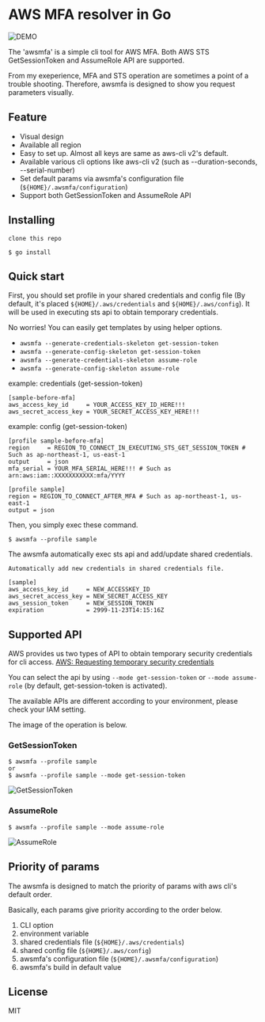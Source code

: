 # AWS MFA resolver in Go
![DEMO](https://github.com/Jimon-s/awsmfa/blob/images/demo.gif)

The 'awsmfa' is a simple cli tool for AWS MFA.
Both AWS STS GetSessionToken and AssumeRole API are supported.

From my exeperience, MFA and STS operation are sometimes a point of a trouble shooting. Therefore, awsmfa is designed to show you request parameters visually.

## Feature
- Visual design
- Available all region
- Easy to set up. Almost all keys are same as aws-cli v2's default.
- Available various cli options like aws-cli v2 (such as --duration-seconds, --serial-number)
- Set default params via awsmfa's configuration file (`${HOME}/.awsmfa/configuration`)
- Support both GetSessionToken and AssumeRole API

## Installing
```
clone this repo

$ go install
```

## Quick start
First, you should set profile in your shared credentials and config file (By default, it's placed `${HOME}/.aws/credentials` and `${HOME}/.aws/config`).
It will be used in executing sts api to obtain temporary credentials.

No worries!
You can easily get templates by using helper options.
- `awsmfa --generate-credentials-skeleton get-session-token`
- `awsmfa --generate-config-skeleton get-session-token`
- `awsmfa --generate-credentials-skeleton assume-role`
- `awsmfa --generate-config-skeleton assume-role`

example: credentials (get-session-token)
```
[sample-before-mfa]
aws_access_key_id     = YOUR_ACCESS_KEY_ID_HERE!!!
aws_secret_access_key = YOUR_SECRET_ACCESS_KEY_HERE!!!
```

example: config (get-session-token)
```
[profile sample-before-mfa]
region     = REGION_TO_CONNECT_IN_EXECUTING_STS_GET_SESSION_TOKEN # Such as ap-northeast-1, us-east-1
output     = json
mfa_serial = YOUR_MFA_SERIAL_HERE!!! # Such as arn:aws:iam::XXXXXXXXXXX:mfa/YYYY

[profile sample]
region = REGION_TO_CONNECT_AFTER_MFA # Such as ap-northeast-1, us-east-1
output = json
```

Then, you simply exec these command.

```
$ awsmfa --profile sample
```

The awsmfa automatically exec sts api and add/update shared credentials.

```
Automatically add new credentials in shared credentials file.

[sample]
aws_access_key_id     = NEW_ACCESSKEY_ID
aws_secret_access_key = NEW_SECRET_ACCESS_KEY
aws_session_token     = NEW_SESSION_TOKEN
expiration            = 2999-11-23T14:15:16Z
```

## Supported API
AWS provides us two types of API to obtain temporary security credentials for cli access.
[AWS: Requesting temporary security credentials](https://docs.aws.amazon.com/IAM/latest/UserGuide/id_credentials_temp_request.html)

You can select the api by using `--mode get-session-token` or `--mode assume-role` (by default, get-session-token is activated).

The available APIs are different according to your environment, please check your IAM setting.

The image of the operation is below.

### GetSessionToken
```
$ awsmfa --profile sample
or
$ awsmfa --profile sample --mode get-session-token
```

![GetSessionToken](https://github.com/Jimon-s/awsmfa/blob/images/get-session-token.jpg)

### AssumeRole
```
$ awsmfa --profile sample --mode assume-role
```

![AssumeRole](https://github.com/Jimon-s/awsmfa/blob/images/assume-role.jpg)

## Priority of params
The awsmfa is designed to match the priority of params with aws cli's default order.

Basically, each params give priority according to the order below.

1. CLI option
2. environment variable
3. shared credentials file (`${HOME}/.aws/credentials`)
4. shared config file (`${HOME}/.aws/config`)
5. awsmfa's configuration file (`${HOME}/.awsmfa/configuration`)
6. awsmfa's build in default value

## License
MIT

